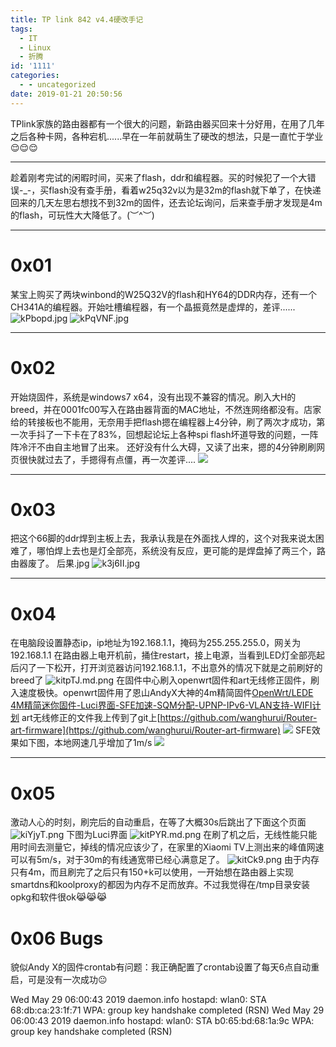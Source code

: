 ```yaml
---
title: TP link 842 v4.4硬改手记
tags:
  - IT
  - Linux
  - 折腾
id: '1111'
categories:
  - - uncategorized
date: 2019-01-21 20:50:56
---
```


TPlink家族的路由器都有一个很大的问题，新路由器买回来十分好用，在用了几年之后各种卡网，各种宕机......早在一年前就萌生了硬改的想法，只是一直忙于学业😌😌😌

* * *
<!-- more -->
趁着刚考完试的闲暇时间，买来了flash，ddr和编程器。买的时候犯了一个大错误-\_-，买flash没有查手册，看着w25q32v以为是32m的flash就下单了，在快递回来的几天左思右想找不到32m的固件，还去论坛询问，后来查手册才发现是4m的flash，可玩性大大降低了。(︶^︶)

* * *

# 0x01

某宝上购买了两块winbond的W25Q32V的flash和HY64的DDR内存，还有一个CH341A的编程器。开始吐槽编程器，有一个晶振竟然是虚焊的，差评...... ![kPbopd.jpg](https://history.whrblog.online/2019/04/07/image-bed-1/kPbopd.md.jpg?raw=true) ![kPqVNF.jpg](https://history.whrblog.online/2019/04/07/image-bed-1/kPqVNF.md.jpg?raw=true)

* * *

# 0x02

开始烧固件，系统是windows7 x64，没有出现不兼容的情况。刷入大H的breed，并在0001fc00写入在路由器背面的MAC地址，不然连网络都没有。店家给的转接板也不能用，无奈用手把flash摁在编程器上4分钟，刷了两次才成功，第一次手抖了一下卡在了83%，回想起论坛上各种spi flash坏道导致的问题，一阵阵冷汗不由自主地冒了出来。 还好没有什么大碍，又读了出来，摁的4分钟刷刷网页很快就过去了，手摁得有点僵，再一次差评.... ![](https://history.whrblog.online/2019/04/07/image-bed-1/kitSw4.md.png)

* * *

# 0x03

把这个66脚的ddr焊到主板上去，我承认我是在外面找人焊的，这个对我来说太困难了，哪怕焊上去也是灯全部亮，系统没有反应，更可能的是焊盘掉了两三个，路由器废了。 后果.jpg ![k3j6II.jpg](http://history.whrblog.online/2019/04/07/image-bed-1/k3j6II.jpg)

* * *

# 0x04

在电脑段设置静态ip，ip地址为192.168.1.1，掩码为255.255.255.0，网关为192.168.1.1 在路由器上电开机前，捅住restart，接上电源，当看到LED灯全部亮起后闪了一下松开，打开浏览器访问192.168.1.1，不出意外的情况下就是之前刷好的breed了 ![kitpTJ.md.png](https://history.whrblog.online/2019/04/07/image-bed-1/kitpTJ.md.png) 在固件中心刷入openwrt固件和art无线修正固件，刷入速度极快。openwrt固件用了恩山AndyX大神的4m精简固件[OpenWrt/LEDE 4M精简迷你固件-Luci界面-SFE加速-SQM分配-UPNP-IPv6-VLAN支持-WIFI计划](https://www.right.com.cn/forum/forum.php?mod=viewthread&tid=270339) art无线修正的文件我上传到了git上[https://github.com/wanghurui/Router-art-firmware](https://github.com/wanghurui/Router-art-firmware) ![](https://history.whrblog.online/2019/04/07/image-bed-1/kiYvOU.md.png) SFE效果如下图，本地网速几乎增加了1m/s ![](https://history.whrblog.online/2019/04/07/image-bed-1/kmDnmD.jpg)

* * *

# 0x05

激动人心的时刻，刷完后的自动重启，在等了大概30s后跳出了下面这个页面 ![kiYjyT.png](https://history.whrblog.online/2019/04/07/image-bed-1/kiYjyT.png) 下图为Luci界面 ![kitPYR.md.png](https://history.whrblog.online//2019/04/07/image-bed-1/kitPYR.md.png) 在刷了机之后，无线性能只能用时间去测量它，掉线的情况应该少了，在家里的Xiaomi TV上测出来的峰值网速可以有5m/s，对于30m的有线通宽带已经心满意足了。 ![kitCk9.png](https://history.whrblog.online/2019/04/07/image-bed-1/kitCk9.png) 由于内存只有4m，而且刷完了之后只有150+k可以使用，一开始想在路由器上实现smartdns和koolproxy的都因为内存不足而放弃。不过我觉得在/tmp目录安装opkg和软件很ok😹😹😹

# 0x06 Bugs

貌似Andy X的固件crontab有问题：我正确配置了crontab设置了每天6点自动重启，可是没有一次成功😐

Wed May 29 06:00:43 2019 daemon.info hostapd: wlan0: STA 68:db:ca:23:1f:71 WPA: group key handshake completed (RSN)
Wed May 29 06:00:43 2019 daemon.info hostapd: wlan0: STA b0:65:bd:68:1a:9c WPA: group key handshake completed (RSN)